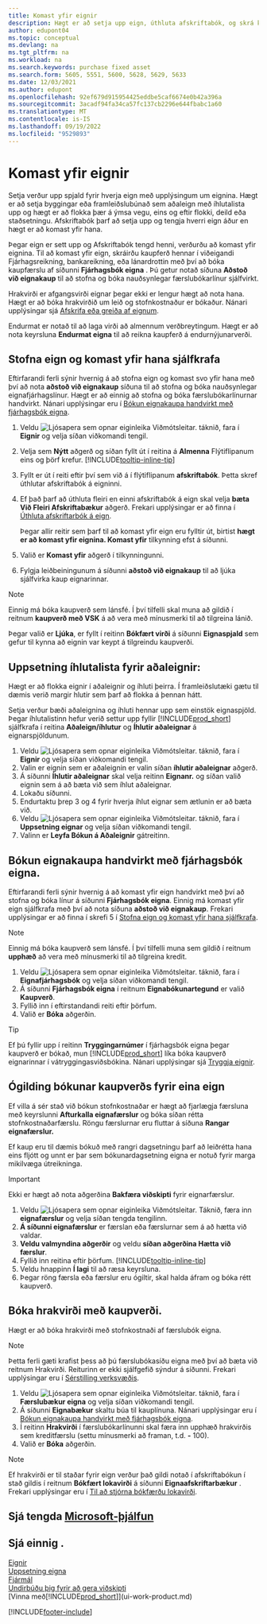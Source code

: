 ```yaml
---
title: Komast yfir eignir
description: Hægt er að setja upp eign, úthluta afskriftabók, og skrá kaupverð eignarinnar.
author: edupont04
ms.topic: conceptual
ms.devlang: na
ms.tgt_pltfrm: na
ms.workload: na
ms.search.keywords: purchase fixed asset
ms.search.form: 5605, 5551, 5600, 5628, 5629, 5633
ms.date: 12/03/2021
ms.author: edupont
ms.openlocfilehash: 92ef679d915954425eddbe5caf6674e0b42a396a
ms.sourcegitcommit: 3acadf94fa34ca57fc137cb2296e644fbabc1a60
ms.translationtype: MT
ms.contentlocale: is-IS
ms.lasthandoff: 09/19/2022
ms.locfileid: "9529893"
---
```

# <a name="acquire-fixed-assets"></a>Komast yfir eignir

Setja verður upp spjald fyrir hverja eign með upplýsingum um eignina. Hægt er að setja byggingar eða framleiðslubúnað sem aðaleign með íhlutalista upp og hægt er að flokka þær á ýmsa vegu, eins og eftir flokki, deild eða staðsetningu. Afskriftabók þarf að setja upp og tengja hverri eign áður en hægt er að komast yfir hana.

Þegar eign er sett upp og Afskriftabók tengd henni, verðurðu að komast yfir eignina. Til að komast yfir eign, skráirðu kaupferð hennar í viðeigandi Fjárhagsreikning, bankareikning, eða lánardrottin með því að bóka kaupfærslu af síðunni **Fjárhagsbók eigna** . Þú getur notað síðuna **Aðstoð við eignakaup** til að stofna og bóka nauðsynlegar færslubókarlínur sjálfvirkt.

Hrakvirði er afgangsvirði eignar þegar ekki er lengur hægt að nota hana. Hægt er að bóka hrakvirðið um leið og stofnkostnaður er bókaður. Nánari upplýsingar sjá [Afskrifa eða greiða af eignum](fa-how-depreciate-amortize.md).

Endurmat er notað til að laga virði að almennum verðbreytingum. Hægt er að nota keyrsluna **Endurmat eigna** til að reikna kaupferð á endurnýjunarverði.

## <a name="to-create-a-fixed-asset-and-acquire-it-automatically"></a>Stofna eign og komast yfir hana sjálfkrafa

Eftirfarandi ferli sýnir hvernig á að stofna eign og komast svo yfir hana með því að nota **aðstoð við eignakaup** síðuna til að stofna og bóka nauðsynlegar eignafjárhagslínur. Hægt er að einnig að stofna og bóka færslubókarlínurnar handvirkt. Nánari upplýsingar eru í [Bókun eignakaupa handvirkt með fjárhagsbók eigna](fa-how-acquire.md#to-post-a-fixed-asset-acquisition-manually-with-the-fixed-asset-gl-journal).

1. Veldu ![Ljósapera sem opnar eiginleika Viðmótsleitar.](media/ui-search/search_small.png "Segðu mér hvað þú vilt gera") táknið, fara í **Eignir** og velja síðan viðkomandi tengil.  
2. Velja sem **Nýtt** aðgerð og síðan fyllt út í reitina á **Almenna** Flýtiflipanum eins og þörf krefur. [!INCLUDE[tooltip-inline-tip](includes/tooltip-inline-tip_md.md)]
3. Fyllt er út í reiti eftir því sem við á í flýtiflipanum **afskriftabók**. Þetta skref úthlutar afskriftabók á eigninni.  
4. Ef það þarf að úthluta fleiri en einni afskriftabók á eign skal velja **bæta Við Fleiri Afskriftabækur** aðgerð. Frekari upplýsingar er að finna í [Úthluta afskriftarbók á eign](fa-how-setup-depreciation.md#to-assign-a-depreciation-book-to-a-fixed-asset).

    Þegar allir reitir sem þarf til að komast yfir eign eru fylltir út, birtist **hægt er að komast yfir eignina. Komast yfir** tilkynning efst á síðunni.
5. Valið er **Komast yfir** aðgerð í tilkynningunni.
6. Fylgja leiðbeiningunum á síðunni **aðstoð við eignakaup** til að ljúka sjálfvirka kaup eignarinnar.

> [!NOTE]  
>   Einnig má bóka kaupverð sem lánsfé. Í því tilfelli skal muna að gildið í reitnum **kaupverð með VSK** á að vera með mínusmerki til að tilgreina lánið.

Þegar valið er **Ljúka**, er fyllt í reitinn **Bókfært virði** á síðunni **Eignaspjald** sem gefur til kynna að eignin var keypt á tilgreindu kaupverði.  

## <a name="to-set-up-a-component-list-for-a-main-asset"></a>Uppsetning íhlutalista fyrir aðaleignir:

Hægt er að flokka eignir í aðaleignir og íhluti þeirra. Í framleiðslutæki gætu til dæmis verið margir hlutir sem þarf að flokka á þennan hátt.  

Setja verður bæði aðaleignina og íhluti hennar upp sem einstök eignaspjöld. Þegar íhlutalistinn hefur verið settur upp fyllir [!INCLUDE[prod_short](includes/prod_short.md)] sjálfkrafa í reitina **Aðaleign/íhlutur** og **Íhlutir aðaleignar** á eignarspjöldunum.

1. Veldu ![Ljósapera sem opnar eiginleika Viðmótsleitar.](media/ui-search/search_small.png "Segðu mér hvað þú vilt gera") táknið, fara í **Eignir** og velja síðan viðkomandi tengil.
2. Valin er eignin sem er aðaleignin er valin síðan **íhlutir aðaleignar** aðgerð.
3. Á síðunni **Íhlutir aðaleignar** skal velja reitinn **Eignanr.** og síðan valið eignin sem á að bæta við sem íhlut aðaleignar.
4. Lokaðu síðunni.
5. Endurtaktu þrep 3 og 4 fyrir hverja íhlut eignar sem ætlunin er að bæta við.
6. Veldu ![Ljósapera sem opnar eiginleika Viðmótsleitar.](media/ui-search/search_small.png "Segðu mér hvað þú vilt gera") táknið, fara í **Uppsetning eignar** og velja síðan viðkomandi tengil.
7. Valinn er **Leyfa Bókun á Aðaleignir** gátreitinn.

## <a name="to-post-a-fixed-asset-acquisition-manually-with-the-fixed-asset-gl-journal"></a>Bókun eignakaupa handvirkt með fjárhagsbók eigna.

Eftirfarandi ferli sýnir hvernig á að komast yfir eign handvirkt með því að stofna og bóka línur á síðunni **Fjárhagsbók eigna**. Einnig má komast yfir eign sjálfkrafa með því að nota síðuna **aðstoð við eignakaup**. Frekari upplýsingar er að finna í skrefi 5 í [Stofna eign og komast yfir hana sjálfkrafa](fa-how-acquire.md#to-create-a-fixed-asset-and-acquire-it-automatically).

> [!NOTE]  
>   Einnig má bóka kaupverð sem lánsfé. Í því tilfelli muna sem gildið í reitnum **upphæð** að vera með mínusmerki til að tilgreina kredit.

1. Veldu ![Ljósapera sem opnar eiginleika Viðmótsleitar.](media/ui-search/search_small.png "Segðu mér hvað þú vilt gera") táknið, fara í **Eignafjárhagsbók** og velja síðan viðkomandi tengil.
2. Á síðunni **Fjárhagsbók eigna** í reitnum **Eignabókunartegund** er valið **Kaupverð**.
3. Fyllið inn í eftirstandandi reiti eftir þörfum.
4. Valið er **Bóka** aðgerðin.  

> [!TIP]  
>   Ef þú fyllir upp í reitinn **Tryggingarnúmer** í fjárhagsbók eigna þegar kaupverð er bókað, mun [!INCLUDE[prod_short](includes/prod_short.md)] líka bóka kaupverð eignarinnar í vátryggingasviðsbókina. Nánari upplýsingar sjá [Tryggja eignir](fa-how-insure.md).

## <a name="to-cancel-an-acquisition-cost-posting-for-one-fixed-asset"></a>Ógilding bókunar kaupverðs fyrir eina eign

Ef villa á sér stað við bókun stofnkostnaðar er hægt að fjarlægja færsluna með keyrslunni **Afturkalla eignafærslur** og bóka síðan rétta stofnkostnaðarfærslu. Röngu færslurnar eru fluttar á síðuna **Rangar eignafærslur.**

Ef kaup eru til dæmis bókuð með rangri dagsetningu þarf að leiðrétta hana eins fljótt og unnt er þar sem bókunardagsetning eigna er notuð fyrir marga mikilvæga útreikninga.

> [!IMPORTANT]  
> Ekki er hægt að nota aðgerðina **Bakfæra viðskipti** fyrir eignarfærslur.

1. Veldu ![Ljósapera sem opnar eiginleika Viðmótsleitar.](media/ui-search/search_small.png "Segðu mér hvað þú vilt gera") Táknið, færa inn **eignafærslur** og velja síðan tengda tengilinn.  
2. **Á síðunni eignafærslur** er færslan eða færslurnar sem á að hætta við valdar.  
3. **Veldu valmyndina aðgerðir** og veldu **síðan aðgerðina Hætta við færslur**.
4. Fyllið inn reitina eftir þörfum. [!INCLUDE[tooltip-inline-tip](includes/tooltip-inline-tip_md.md)]
5. Veldu hnappinn **Í lagi** til að ræsa keyrsluna.
6. Þegar röng færsla eða færslur eru ógiltir, skal halda áfram og bóka rétt kaupverð.

## <a name="to-post-the-salvage-value-together-with-the-acquisition-cost"></a>Bóka hrakvirði með kaupverði.

Hægt er að bóka hrakvirði með stofnkostnaði af færslubók eigna.

> [!NOTE]
> Þetta ferli gæti krafist þess að þú færslubókasíðu eigna með því að bæta við reitnum Hrakvirði. Reiturinn er ekki sjálfgefið sýndur á síðunni. Frekari upplýsingar eru í [Sérstilling verksvæðis](ui-personalization-user.md).

1. Veldu ![Ljósapera sem opnar eiginleika Viðmótsleitar.](media/ui-search/search_small.png "Segðu mér hvað þú vilt gera") táknið, fara í **Færslubækur eigna** og velja síðan viðkomandi tengil.
2. Á síðunni **Eignabækur** skaltu búa til kauplínuna. Nánari upplýsingar eru í [Bókun eignakaupa handvirkt með fjárhagsbók eigna](fa-how-acquire.md#to-post-a-fixed-asset-acquisition-manually-with-the-fixed-asset-gl-journal).
3. Í reitinn **Hrakvirði** í færslubókarlínunni skal færa inn upphæð hrakvirðis sem kreditfærslu (settu mínusmerki að framan, t.d. **-** 100).
4. Valið er **Bóka** aðgerðin.

> [!NOTE]
> Ef hrakvirði er til staðar fyrir eign verður það gildi notað í afskriftabókun í stað gildis í reitnum **Bókfært lokavirði** á síðunni **Eignaafskriftarbækur** . Frekari upplýsingar eru í [Til að stjórna bókfærðu lokavirði](fa-how-depreciate-amortize.md#to-manage-the-ending-book-value).

## <a name="see-related-microsoft-training"></a>Sjá tengda [Microsoft-þjálfun](/training/modules/purchase-fixed-assets/)

## <a name="see-also"></a>Sjá einnig .

[Eignir](fa-manage.md)  
[Uppsetning eigna](fa-setup.md)  
[Fjármál](finance.md)  
[Undirbúðu þig fyrir að gera viðskipti](ui-get-ready-business.md)  
[Vinna með[!INCLUDE[prod_short](includes/prod_short.md)]](ui-work-product.md)


[!INCLUDE[footer-include](includes/footer-banner.md)]
